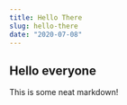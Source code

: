 ```yaml
---
title: Hello There
slug: hello-there
date: "2020-07-08"
---
```


## Hello everyone

This is some neat markdown!
